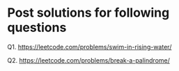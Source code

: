 # Post solutions for following questions

Q1. https://leetcode.com/problems/swim-in-rising-water/

Q2. https://leetcode.com/problems/break-a-palindrome/
